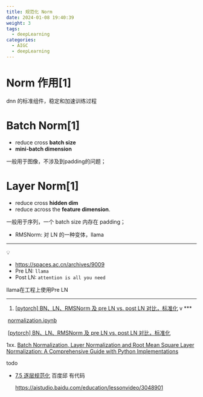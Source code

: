 ```yaml
---
title: 规范化 Norm
date: 2024-01-08 19:40:39
weight: 3
tags:
  - deepLearning
categories: 
  - AIGC
  - deepLearning   
---
```


<p></p>
<!-- more -->



# Norm 作用[1]

dnn 的标准组件，稳定和加速训练过程

# Batch Norm[1]

- reduce cross **batch size**
- **mini-batch dimension**

一般用于图像，不涉及到padding的问题；

# Layer Norm[1]

- reduce cross **hidden dim**
- reduce across the **feature dimension**.

一般用于序列，一个 batch size 内存在 padding；

- RMSNorm: 对 LN 的一种变体，llama

---

<aside> 💡

- https://spaces.ac.cn/archives/9009
- Pre LN: `llama`
- Post LN: `attention is all you need`

llama在工程上使用Pre LN

</aside>

---

1. [[pytorch\] BN、LN、RMSNorm 及 pre LN vs. post LN 对比，标准化](https://www.bilibili.com/video/BV13q49eaERj/)  v ***

​	[normalization.ipynb](https://github.com/chunhuizhang/llm_aigc/blob/main/tutorials/nn_basics/tricks_norms/normalization.ipynb)

​	[[pytorch\] BN、LN、RMSNorm 及 pre LN vs. post LN 对比，标准化 ](https://www.notion.so/pytorch-BN-LN-RMSNorm-pre-LN-vs-post-LN-177bfe2110848088830cfea3d5a33d3e?pvs=21)

1xx. [Batch Normalization, Layer Normalization and Root Mean Square Layer Normalization: A Comprehensive Guide with Python Implementations](https://afterhoursresearch.hashnode.dev/batch-normalization-layer-normalization-and-root-mean-square-layer-normalization-a-comprehensive-guide-with-python-implementations)

todo

- [7.5 逐层规范化](https://www.notion.so/7-5-174bfe2110848045bc6cff467363d471?pvs=21) 百度邱  有代码

  https://aistudio.baidu.com/education/lessonvideo/3048901
